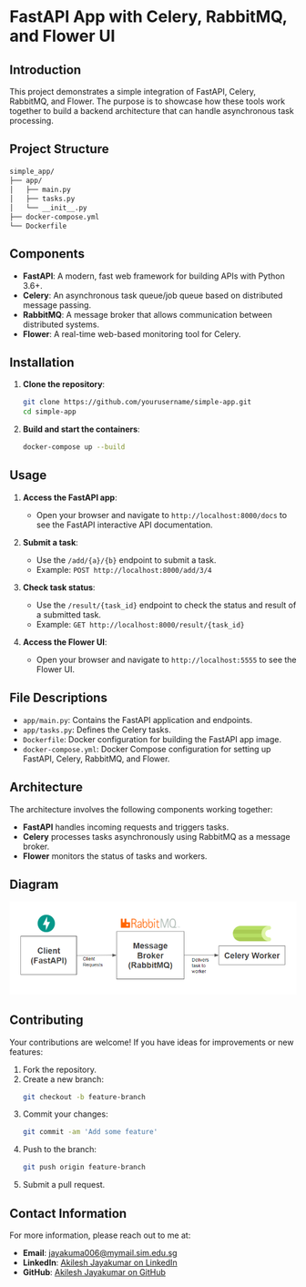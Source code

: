 # FastAPI App with Celery, RabbitMQ, and Flower UI

## Introduction

This project demonstrates a simple integration of FastAPI, Celery, RabbitMQ, and Flower. The purpose is to showcase how these tools work together to build a backend architecture that can handle asynchronous task processing.

## Project Structure

```
simple_app/
├── app/
│   ├── main.py
│   ├── tasks.py
│   └── __init__.py
├── docker-compose.yml
└── Dockerfile
```

## Components

- **FastAPI**: A modern, fast web framework for building APIs with Python 3.6+.
- **Celery**: An asynchronous task queue/job queue based on distributed message passing.
- **RabbitMQ**: A message broker that allows communication between distributed systems.
- **Flower**: A real-time web-based monitoring tool for Celery.

## Installation

1. **Clone the repository**:
   ```bash
   git clone https://github.com/yourusername/simple-app.git
   cd simple-app
   ```

2. **Build and start the containers**:
   ```bash
   docker-compose up --build
   ```

## Usage

1. **Access the FastAPI app**:
   - Open your browser and navigate to `http://localhost:8000/docs` to see the FastAPI interactive API documentation.

2. **Submit a task**:
   - Use the `/add/{a}/{b}` endpoint to submit a task.
   - Example: `POST http://localhost:8000/add/3/4`

3. **Check task status**:
   - Use the `/result/{task_id}` endpoint to check the status and result of a submitted task.
   - Example: `GET http://localhost:8000/result/{task_id}`

4. **Access the Flower UI**:
   - Open your browser and navigate to `http://localhost:5555` to see the Flower UI.

## File Descriptions

- `app/main.py`: Contains the FastAPI application and endpoints.
- `app/tasks.py`: Defines the Celery tasks.
- `Dockerfile`: Docker configuration for building the FastAPI app image.
- `docker-compose.yml`: Docker Compose configuration for setting up FastAPI, Celery, RabbitMQ, and Flower.

## Architecture

The architecture involves the following components working together:

- **FastAPI** handles incoming requests and triggers tasks.
- **Celery** processes tasks asynchronously using RabbitMQ as a message broker.
- **Flower** monitors the status of tasks and workers.

## Diagram

![Architecture Diagram](diagram.png)

## Contributing

Your contributions are welcome! If you have ideas for improvements or new features:

1. Fork the repository.
2. Create a new branch:
   ```bash
   git checkout -b feature-branch
   ```
3. Commit your changes:
   ```bash
   git commit -am 'Add some feature'
   ```
4. Push to the branch:
   ```bash
   git push origin feature-branch
   ```
5. Submit a pull request.

## Contact Information

For more information, please reach out to me at:

- **Email**: [jayakuma006@mymail.sim.edu.sg](mailto:jayakuma006@mymail.sim.edu.sg)
- **LinkedIn**: [Akilesh Jayakumar on LinkedIn](https://www.linkedin.com/in/akileshjayakumar/)
- **GitHub**: [Akilesh Jayakumar on GitHub](https://github.com/akileshjayakumar)
